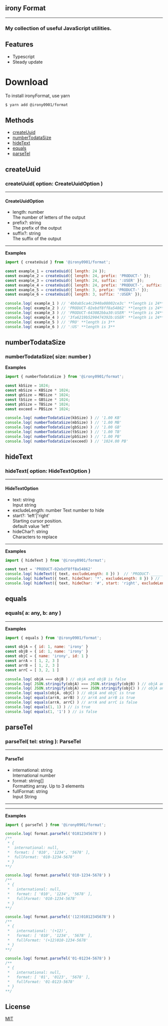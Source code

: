 ## irony Format
---
### My collection of useful JavaScript utilities.
## Features
* Typescript
* Steady update

# Download
To install ironyFormat, use yarn
```
$ yarn add @irony0901/format
```
## Methods
* [createUuid](#createUuid)
* [numberTodataSize](#numberTodataSize)
* [hideText](#hideText)
* [equals](#equals)
* [parseTel](#parseTel)

## createUuid
### createUuid( option: CreateUuidOption )
---
#### CreateUuidOption
- length: number   
  The number of letters of the output
- prefix?: string   
  The prefix of the output
- suffix?: string   
  The suffix of the output
---
**Examples**
``` javascript
import { createUuid } from '@irony0901/format';

const example_1 = createUuid({ length: 24 });
const example_2 = createUuid({ length: 24, prefix: 'PRODUCT-' });
const example_3 = createUuid({ length: 24, suffix: ':USER' });
const example_4 = createUuid({ length: 24, prefix: 'PRODUCT-', suffix: ':USER' });
const example_5 = createUuid({ length: 3, prefix: 'PRODUCT-' });
const example_6 = createUuid({ length: 3, suffix: ':USER' });

console.log( example_1 ) // '4b0ab5ca4c2940a08002ce3c' **length is 24**
console.log( example_2 ) // 'PRODUCT-02ebdf8ff8a54862' **length is 24**
console.log( example_3 ) // 'PRODUCT-643082bba30:USER' **length is 24**
console.log( example_4 ) // '3fa6219b5290474392b:USER' **length is 24**
console.log( example_5 ) // 'PRO' **length is 3**
console.log( example_6 ) // ':US' **length is 3**

```

## numberTodataSize
### numberTodataSize( size: number )
**Examples**
``` javascript
import { numberTodataSize } from '@irony0901/format';

const kbSize = 1024;
const mbSize = KBSize * 1024;
const gbSize = MBSize * 1024;
const tbSize = GBSize * 1024;
const pbSize = TBSize * 1024;
const exceed = PBSize * 1024;

console.log( numberTodataSize(kbSize) ) // '1.00 KB'
console.log( numberTodataSize(mbSize) ) // '1.00 MB'
console.log( numberTodataSize(gbSize) ) // '1.00 GB'
console.log( numberTodataSize(tbSize) ) // '1.00 TB'
console.log( numberTodataSize(pbSize) ) // '1.00 PB'
console.log( numberTodataSize(exceed) ) // '1024.00 PB'

```

## hideText
### hideText( option: HideTextOption )
---
#### HideTextOption
- text: string   
  Input string
- excludeLength: number
  Text number to hide
- start?: 'left'|'right'   
  Starting cursor position.  
  default value 'left'
- hideChar?: string   
  Characters to replace
---
**Examples**
``` javascript
import { hideText } from '@irony0901/format';

const text = 'PRODUCT-02ebdf8ff8a54862'
console.log( hideText({ text, excludeLength: 8 }) )  // 'PRODUCT-________________'
console.log( hideText({ text, hideChar: '*', excludeLength: 8 }) ) // 'PRODUCT-****************'
console.log( hideText({ text, hideChar: '#', start: 'right', excludeLength: 8 }) ) // '################f8a54862'
```

## equals
### equals( a: any, b: any )
---
**Examples**
``` javascript
import { equals } from '@irony0901/format';

const objA = { id: 1, name: 'irony' }
const objB = { id: 1, name: 'irony' }
const objC = { name: 'irony', id: 1 }
const arrA = [ 1, 2, 3 ]
const arrB = [ 1, 2, 3 ]
const arrC = [ 3, 2, 1 ]

console.log( objA === objB ) // objA and objB is false
console.log( JSON.stringify(objA) === JSON.stringify(objB) ) // objA and objB is true
console.log( JSON.stringify(objA) === JSON.stringify(objC) ) // objA and objC is false
console.log( equals(objA, objC) ) // objA and objC is true
console.log( equals(arrA, arrB) ) // arrA and arrB is true
console.log( equals(arrA, arrC) ) // arrA and arrC is false
console.log( equals(1, 1) ) // is true
console.log( equals(1, '1') ) // is false

```

## parseTel
### parseTel( tel: string ): ParseTel
---
#### ParseTel
  - international: string   
  International number
  - format: string[]   
  Formatting array. Up to 3 elements
  - fullFormat: string   
  Input String

---
---
**Examples**
``` javascript
import { parseTel } from '@irony0901/format';

console.log( format.parseTel('01012345678') )
/**
 * {
 *  international: null,
 *  format: [ '010', '1234', '5678' ],
 *  fullFormat: '010-1234-5678'
 * }
**/

console.log( format.parseTel('010-1234-5678') )
/**
 * {
 *   international: null,
 *   format: [ '010', '1234', '5678' ],
 *   fullFormat: '010-1234-5678'
 * }
**/

console.log( format.parseTel('(12)01012345678') )
/**
 * {
 *   international: '(+12)',
 *   format: [ '010', '1234', '5678' ],
 *   fullFormat: '(+12)010-1234-5678'
 * }
**/

console.log( format.parseTel('01-01234-5678') )
/**
 * {
 *   international: null,
 *   format: [ '01', '0123', '5678' ],
 *   fullFormat: '01-0123-5678'
 * }
**/

```

## License
[MIT](LICENSE)